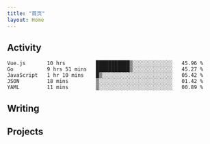 ```yaml
---
title: "首页"
layout: Home
---
```


## Activity
<!--START_SECTION:waka-->
```text
Vue.js       10 hrs          ███████████▒░░░░░░░░░░░░░   45.96 % 
Go           9 hrs 51 mins   ███████████▒░░░░░░░░░░░░░   45.27 % 
JavaScript   1 hr 10 mins    █▒░░░░░░░░░░░░░░░░░░░░░░░   05.42 % 
JSON         18 mins         ▒░░░░░░░░░░░░░░░░░░░░░░░░   01.42 % 
YAML         11 mins         ▒░░░░░░░░░░░░░░░░░░░░░░░░   00.89 % 
```
<!--END_SECTION:waka-->

## Writing
<PindedPosts />

## Projects
<Projects />
